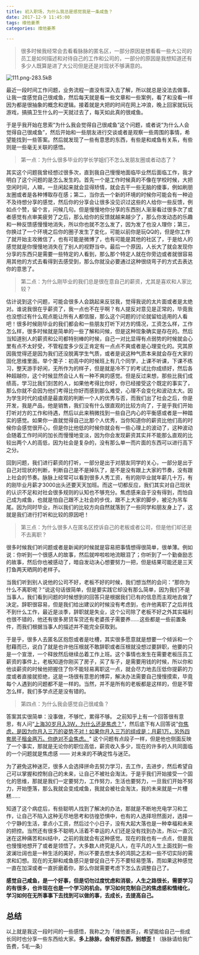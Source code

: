 ```yaml
---
title: 初入职场，为什么我总是感觉我是一条咸鱼？
date: 2017-12-9 11:45:00
tags: 维他姜茶
categories: 维他姜茶

---
```



> 很多时候我经常会去看看脉脉的匿名区，一部分原因是想看看一些大公司的员工是如何描述和对待自己的工作和公司的，一部分的原因是我想知道还有多少人既算是进了大公司但是还是对现状不够满意的。

![111.png-283.5kB][1]

<!--more-->

最近一段时间工作问题，业务流程一直没有深入去了解，所以就总是没法去做事，让我一度感觉自己很咸鱼，然后每天就是看一些文章和一些案例，看了和没看一样因为都是很抽象的概念和逻辑。接着就是大把的时间在网上冲浪，晚上回家就玩玩游戏，搞搞卫生什么的一天就过去了，每天如此真的很咸鱼。

于是乎我开始在思索“为什么我会觉得自己很咸鱼”这个问题，或者说“为什么人会觉得自己很咸鱼”，然后开始和一些朋友进行交谈或者是观察一些周围的事情，希望能找到一些答案。然后就发现了一些有意思的东西，有些是和咸鱼有关系，有些则是一些毫无关联的感悟。

> 第一点：为什么很多毕业的学长学姐们不怎么发朋友圈或者动态了？

其实这个问题我曾经想过很多次，直到我自己慢慢地面临毕业然后面临工作，我才明白了这个问题的是怎么发生的。首先一个是工作时候真的不像在学校时候，大把空闲时间，人嘛，一旦闲起来就会显得矫情，就会去干一些无脑的傻事，例如刷朋友圈或者是各种博取存在感；第二，当你去一个新的环境的时候你可能会有一种迫不及待想分享的感觉，然后你的分享会让很多没见识过这些的人给你一些反馈，例如点个赞，留个言，问候几句。但是慢慢地你分享的东西别人渐渐看过很多次了或者感觉有点审美疲劳了之后，那么给你的反馈就越来越少了，那么你发动态的乐趣和一种反馈感慢慢地消失，所以你也就不怎么发了，因为发了也没人理你；第三，你换过了一个环境之后你的圈子发生了变化，可能以前你是玩QQ的，但是你工作了就开始主攻微信了，也有可能是微博了，也有可能是其他的社区了，于是给人的感觉就是你慢慢地消失在了别人的视野当中。最后一个原因，人长大了就会发现你分享的东西只是需要一些特定的人看到，那么那个特定人就在你旁边或者就很容易用其他的方式去看得到去感受到，那么你就没必要通过这种很绕弯子的方式去表达你的意思了。

> 第二点：为什么刚毕业的我们总是很在意自己的薪资，尤其是喜欢和人家比较？

估计说到这个问题，可能会很多人会跳起来反驳我，觉得我说的太片面或者是太绝对。谁说我很在乎薪资了，我一点也不在乎啊？有人提反对意见是正常的，毕竟我也没想过有什么观点能让所有人都信服，那么这个问题的讨论就留给适用的人看吧！很多时候刚毕业的我们都会和一些朋友打听下对方的情况，工资怎么样，工作怎么样，很多时候就是简单的一些了解和问候，但是这种现象确实是存在的。然后当知道别人的薪资和公司都特别棒的时候，自己一对比显得有点弱势的时候就会心里有点不太好受，不管程度多少反正肯定有一点点不爽或者是心理变化的。究其原因我觉得还是因为我们还没脱离学生气质，或者是说这种气质本来就会存在大家的固化思维里面。举个栗子：初高中的时候班上有几个同学，上课不听课，下课不练习，整天游手好闲，无所作为的样子，但是就是冷不丁的考试比你成绩好，然后各种超越你，这个时候显然会让人有一种不爽的感觉。但是反过来想，那些比我们成绩高，学习比我们刻苦的人，如果他考得比你好，你已经接受这个既定的事实了，那么你就不会因为他们考得比你好而感到那么难受，心理不会变化和波动太大。因为学生时代的成绩是最直观的判断一个人的优秀与否，而我们出了社会之后，你是开发，我是产品，他是销售，我们没有什么很直观的比较方向了，于是乎我们开始打听对方的工作和待遇，然后以此来稍微找到一些自己内心的平衡感或者是一种踏实的感觉。如果你一直就觉得自己比那个人优秀，当你知道你的薪资比他们高的时候你会感觉很开心，但是你比他低的时候你就会有一些心理上的波动了，这种波动会随着工作时间的加长而慢慢地变淡，因为你会发现薪资其实并不能那么直观的比较出两个人的高低，因为社会是复杂的，没有那么单一而片面的东西可以进行高下之分。

回到问题，我们进行薪资的打听，一部分是出于对朋友同学的关心，一部分是出于自己对现状的判断，判断自己是不是掉队了，是不是没有跟上大家的节奏，没有跟上社会的节奏。脉脉上经常可以看到很多人秀工资，有的刚毕业就年薪几十万，有的刚毕业月薪才3000出头还要天天加班。而这一切都反应，我们其实对自己现状的认识不足和对社会很多规则的认知也不够充分。焦虑感来自于没有得到，而怕自己成为咸鱼，也就是怕自己跟不上社会的步伐，跟不上大家的脚步，被沦为吊车尾。因为同时毕业，所以我们的比较方向自然就落到了一些同学和朋友身上了，这就是我们进行打听和比较的原因吧！

> 第三点：为什么很多人在匿名区控诉自己的老板或者公司，但是他们却还是不去离职？

很多时候我们听问题或者是新闻的时候就是容易把事情想得很简单，很单薄。例如说：你听到一个很感人的故事，然后就哗啦啦地流眼泪了；你听到了一个勤奋励志的故事，然后你也被感动了，暗自发动决心想要努力一把，但是结果可能还是三天打鱼两天晒网的老样子。

当我们听到别人说他的公司不好，老板不好的时候，我们想当然的会问：“那你为什么不离职呢？”说这句话很简单，但是要实践它却没有那么简单，因为我们不是当事人，我们看到问题的时候想到的回答只是根据我们已有的信息而主观地去做了决定。辞职很容易，但是我们给出建议的时候没有考虑到，也许他离职了之后并找不到什么工作，最近是淡季，辞职就是失业，这个公司除了老板不好之外其实福利也很不错的，他还有很多房贷车贷还有老婆孩子需要养……这些都是一些前置条件，而我们根据当事人的描述并不能完全获取到。

于是乎，很多人去匿名区抱怨或者是吐槽，其实很多愿意就是想要一个倾诉和一个慰藉而已，说白了就是也许他压根就不敢辞职或者压根就没想过要辞职，他要的只是一个宣泄，一个释放然后继续怂着工作上班。这个事情也发生在需要老板压员工薪资的事件上，老板知道你刚买了房子，买了车子，是需要用钱的时候，所以你和他谈薪资的时候他把握住了你不能轻易离职这一点，就会尽力地去压低你提薪的力度或者直接就拒绝，这是一场很有意思的博弈，解决办法需要自己慢慢摸索，毕竟每个人遇到的问题都不是一样的。当然，并不是所有的老板都是这样的，但是不管怎么样，我们多学点还是没有错的。

> 第四点：为什么我会感觉自己很咸鱼？

答案其实很简单：没事做，不够忙，累得不够。
之前知乎上有一个回答很有意思，有人问“[上海30岁月入3W，为什么还是焦虑？](https://www.zhihu.com/question/57704953/answer/157719138)”，然后底下有人回答说"[你焦虑，是因为你月入三万的姿势不对！如果你月入三万的组成是：月薪1万，另外四套房子租金两万。你绝对不会焦虑。](https://www.zhihu.com/question/57704953/answer/157719138)" 这个问题有点段子一样，但是他也侧面反映了一个事实，那就是无论你的职位高低，薪资收入多少，现在的许多的人共同面临的一个问题就是焦虑感 —— 对未来的不确定性与迷茫。

为了避免这种迷茫，很多人会选择拼命去努力学习，去工作，去进步，然后希望自己可以掌握和控制自己的未来，让自己不被社会淘汰。于是乎我们开始接受一个固化的思维，那就是我们一定要努力，工作努力，生活也要努力，一旦我们开始不努力，开始堕落，那么我就会变成咸鱼，我就会被社会淘汰，我的未来就是一片槽糕……

知道了这个病症后，有些聪明人找到了解决的办法，那就是不断地充电学习和工作，让自己不陷入这种无尽地思考和彷徨恐惧中，也有的人选择坦然面对，选择一个宁静的生活，拿点小工资，然后过个小日子，没有大起大落也是一种幸福和未来的把控。当然还有很多不聪明人活着不幸运的人们还是没有找到办法，所以一直沉迷在这种痛苦和纠结中，之前的我就会有这种感觉。现在的我也有一点点，但是我也慢慢地想开了或者是领悟了。大多数人终究是凡人，在平凡的人生上面找到一些波澜壮阔也是一种生活的美好，所以不要去想太多的鸿鹄之志和一些不切实际的需求和幻想。现在的无聊和咸鱼感只是督促自己千万不要轻易堕落，而如果这种感觉一直在加深或者一直折磨着你，那么你就需要考虑下怎么去调整自己了。

**感觉自己咸鱼，是一个好事，但是切勿过度忧虑和消极，人生之路很长，需要学习的有很多，也许现在也是一个学习的机会。学习如何克制自己的焦虑感和情绪化，学习如何在无所事事下去找到可以做的事，去成长，去提高自己。**

## 总结

以上就是我这一段时间的一些感悟，我称之为「维他姜茶」，希望能给自己一些成长同时也分享一些东西给大家。**多上脉脉，会有好东西，别想歪！**（脉脉请给我广告费，5毛一条）


  [1]: http://static.zybuluo.com/vitamin1927/vz66tdwz86s9kntd2lpgkryh/111.png









